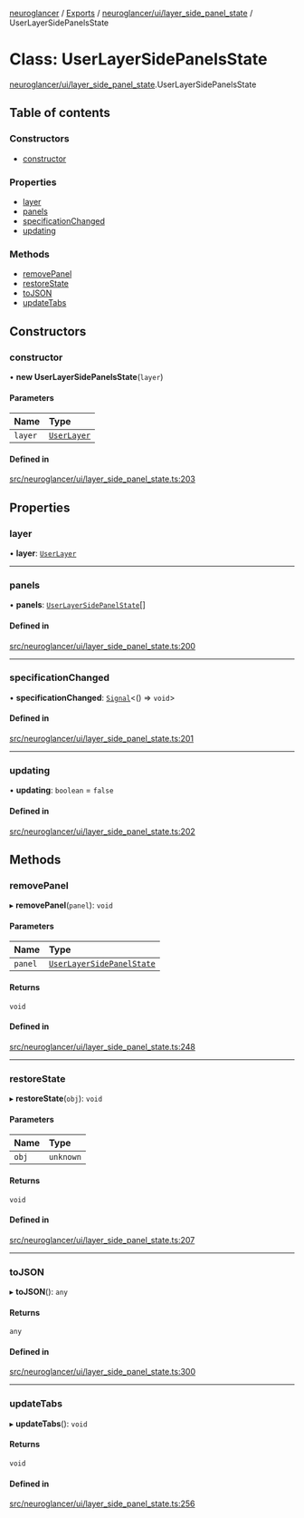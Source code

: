 [neuroglancer](../README.md) / [Exports](../modules.md) / [neuroglancer/ui/layer\_side\_panel\_state](../modules/neuroglancer_ui_layer_side_panel_state.md) / UserLayerSidePanelsState

# Class: UserLayerSidePanelsState

[neuroglancer/ui/layer_side_panel_state](../modules/neuroglancer_ui_layer_side_panel_state.md).UserLayerSidePanelsState

## Table of contents

### Constructors

- [constructor](neuroglancer_ui_layer_side_panel_state.UserLayerSidePanelsState.md#constructor)

### Properties

- [layer](neuroglancer_ui_layer_side_panel_state.UserLayerSidePanelsState.md#layer)
- [panels](neuroglancer_ui_layer_side_panel_state.UserLayerSidePanelsState.md#panels)
- [specificationChanged](neuroglancer_ui_layer_side_panel_state.UserLayerSidePanelsState.md#specificationchanged)
- [updating](neuroglancer_ui_layer_side_panel_state.UserLayerSidePanelsState.md#updating)

### Methods

- [removePanel](neuroglancer_ui_layer_side_panel_state.UserLayerSidePanelsState.md#removepanel)
- [restoreState](neuroglancer_ui_layer_side_panel_state.UserLayerSidePanelsState.md#restorestate)
- [toJSON](neuroglancer_ui_layer_side_panel_state.UserLayerSidePanelsState.md#tojson)
- [updateTabs](neuroglancer_ui_layer_side_panel_state.UserLayerSidePanelsState.md#updatetabs)

## Constructors

### constructor

• **new UserLayerSidePanelsState**(`layer`)

#### Parameters

| Name | Type |
| :------ | :------ |
| `layer` | [`UserLayer`](neuroglancer_layer.UserLayer.md) |

#### Defined in

[src/neuroglancer/ui/layer_side_panel_state.ts:203](https://github.com/ActiveBrainAtlas2/neuroglancer/blob/034b457d/src/neuroglancer/ui/layer_side_panel_state.ts#L203)

## Properties

### layer

• **layer**: [`UserLayer`](neuroglancer_layer.UserLayer.md)

___

### panels

• **panels**: [`UserLayerSidePanelState`](neuroglancer_ui_layer_side_panel_state.UserLayerSidePanelState.md)[]

#### Defined in

[src/neuroglancer/ui/layer_side_panel_state.ts:200](https://github.com/ActiveBrainAtlas2/neuroglancer/blob/034b457d/src/neuroglancer/ui/layer_side_panel_state.ts#L200)

___

### specificationChanged

• **specificationChanged**: [`Signal`](neuroglancer_util_signal.Signal.md)<() => `void`\>

#### Defined in

[src/neuroglancer/ui/layer_side_panel_state.ts:201](https://github.com/ActiveBrainAtlas2/neuroglancer/blob/034b457d/src/neuroglancer/ui/layer_side_panel_state.ts#L201)

___

### updating

• **updating**: `boolean` = `false`

#### Defined in

[src/neuroglancer/ui/layer_side_panel_state.ts:202](https://github.com/ActiveBrainAtlas2/neuroglancer/blob/034b457d/src/neuroglancer/ui/layer_side_panel_state.ts#L202)

## Methods

### removePanel

▸ **removePanel**(`panel`): `void`

#### Parameters

| Name | Type |
| :------ | :------ |
| `panel` | [`UserLayerSidePanelState`](neuroglancer_ui_layer_side_panel_state.UserLayerSidePanelState.md) |

#### Returns

`void`

#### Defined in

[src/neuroglancer/ui/layer_side_panel_state.ts:248](https://github.com/ActiveBrainAtlas2/neuroglancer/blob/034b457d/src/neuroglancer/ui/layer_side_panel_state.ts#L248)

___

### restoreState

▸ **restoreState**(`obj`): `void`

#### Parameters

| Name | Type |
| :------ | :------ |
| `obj` | `unknown` |

#### Returns

`void`

#### Defined in

[src/neuroglancer/ui/layer_side_panel_state.ts:207](https://github.com/ActiveBrainAtlas2/neuroglancer/blob/034b457d/src/neuroglancer/ui/layer_side_panel_state.ts#L207)

___

### toJSON

▸ **toJSON**(): `any`

#### Returns

`any`

#### Defined in

[src/neuroglancer/ui/layer_side_panel_state.ts:300](https://github.com/ActiveBrainAtlas2/neuroglancer/blob/034b457d/src/neuroglancer/ui/layer_side_panel_state.ts#L300)

___

### updateTabs

▸ **updateTabs**(): `void`

#### Returns

`void`

#### Defined in

[src/neuroglancer/ui/layer_side_panel_state.ts:256](https://github.com/ActiveBrainAtlas2/neuroglancer/blob/034b457d/src/neuroglancer/ui/layer_side_panel_state.ts#L256)
